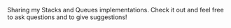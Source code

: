 Sharing my Stacks and Queues implementations. Check it out and feel free to ask questions and to give suggestions!
